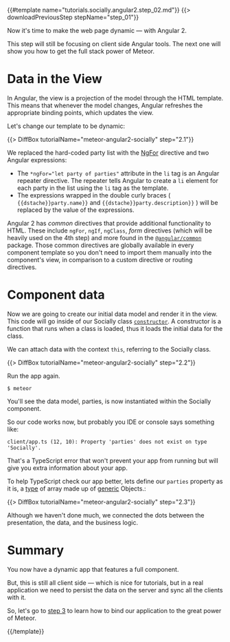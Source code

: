 {{#template name="tutorials.socially.angular2.step_02.md"}}
{{> downloadPreviousStep stepName="step_01"}}

Now it's time to make the web page dynamic — with Angular 2.

This step will still be focusing on client side Angular tools. The next one will show you how to get the full stack power of Meteor.

# Data in the View

In Angular, the view is a projection of the model through the HTML template. This means that whenever the model changes, Angular refreshes the appropriate binding points, which updates the view.

Let's change our template to be dynamic:

{{> DiffBox tutorialName="meteor-angular2-socially" step="2.1"}}

We replaced the hard-coded party list with the [NgFor](https://angular.io/docs/ts/latest/guide/displaying-data.html) directive and two Angular expressions:

- The `*ngFor="let party of parties"` attribute in the `li` tag is an Angular repeater directive. The repeater tells Angular to create a `li` element for each party in the list using the `li` tag as the template.
- The expressions wrapped in the double curly braces ( `{{dstache}}party.name}}` and `{{dstache}}party.description}}` ) will be replaced by the value of the expressions.

Angular 2 has _common_ directives that provide additional functionality to HTML. These include `ngFor`, `ngIf`, `ngClass`, _form_ directives (which will be heavily used on the 4th step) and more found in the [`@angular/common`](https://angular.io/docs/ts/latest/api/common/) package. Those common directives are globally available in every component template so you don't need to import them manually into the component's view, in comparison to a custom directive or routing directives.

# Component data

Now we are going to create our initial data model and render it in the view.
This code will go inside of our Socially class [`constructor`](https://developer.mozilla.org/en-US/docs/Web/JavaScript/Reference/Classes/constructor). A constructor is a function that runs when a class is loaded, thus it loads the initial data for the class.

We can attach data with the context `this`, referring to the Socially class.

{{> DiffBox tutorialName="meteor-angular2-socially" step="2.2"}}

Run the app again.

    $ meteor
    
You'll see the data model, parties, is now instantiated within the Socially component.    

So our code works now, but probably you IDE or console says something like:

    client/app.ts (12, 10): Property 'parties' does not exist on type 'Socially'.

That's a TypeScript error that won't prevent your app from running but will give you extra information about your app.

To help TypeScript check our app better, lets define our `parties` property as it is, a [type](http://www.typescriptlang.org/Handbook#basic-types) of array made up of [generic](http://www.typescriptlang.org/Handbook#generics) Objects.:

{{> DiffBox tutorialName="meteor-angular2-socially" step="2.3"}}

Although we haven't done much, we connected the dots between the presentation, the data, and the business logic.

# Summary

You now have a dynamic app that features a full component.

But, this is still all client side — which is nice for tutorials, but in a real application we need to persist the data on the server and sync all the clients with it.

So, let's go to [step 3](/tutorials/angular2/3-way-data-binding) to learn how to bind our application to the great power of Meteor.

{{/template}}
